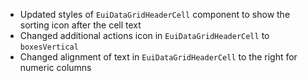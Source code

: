 - Updated styles of `EuiDataGridHeaderCell` component to show the sorting icon after the cell text
- Changed additional actions icon in `EuiDataGridHeaderCell` to `boxesVertical`
- Changed alignment of text in `EuiDataGridHeaderCell` to the right for numeric columns
